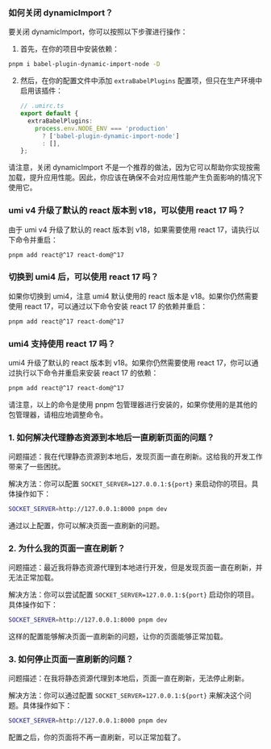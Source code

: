 ### 如何关闭 dynamicImport？

要关闭 dynamicImport，你可以按照以下步骤进行操作：

1. 首先，在你的项目中安装依赖：

```bash
pnpm i babel-plugin-dynamic-import-node -D
```

2. 然后，在你的配置文件中添加 `extraBabelPlugins` 配置项，但只在生产环境中启用该插件：

   ```ts
   // .umirc.ts
   export default {
     extraBabelPlugins:
       process.env.NODE_ENV === 'production'
         ? ['babel-plugin-dynamic-import-node']
         : [],
   };
   ```

请注意，关闭 dynamicImport 不是一个推荐的做法，因为它可以帮助你实现按需加载，提升应用性能。因此，你应该在确保不会对应用性能产生负面影响的情况下使用它。

### umi v4 升级了默认的 react 版本到 v18，可以使用 react 17 吗？

由于 umi v4 升级了默认的 react 版本到 v18，如果需要使用 react 17，请执行以下命令并重启：

```bash
pnpm add react@^17 react-dom@^17
```

### 切换到 umi4 后，可以使用 react 17 吗？

如果你切换到 umi4，注意 umi4 默认使用的 react 版本是 v18。如果你仍然需要使用 react 17，可以通过以下命令安装 react 17 的依赖并重启：

```bash
pnpm add react@^17 react-dom@^17
```

### umi4 支持使用 react 17 吗？

umi4 升级了默认的 react 版本到 v18。如果你仍然需要使用 react 17，你可以通过执行以下命令并重启来安装 react 17 的依赖：

```bash
pnpm add react@^17 react-dom@^17
```

请注意，以上的命令是使用 pnpm 包管理器进行安装的，如果你使用的是其他的包管理器，请相应地调整命令。

### 1. 如何解决代理静态资源到本地后一直刷新页面的问题？

问题描述：我在代理静态资源到本地后，发现页面一直在刷新。这给我的开发工作带来了一些困扰。

解决方法：你可以配置 `SOCKET_SERVER=127.0.0.1:${port}` 来启动你的项目。具体操作如下：

```bash
SOCKET_SERVER=http://127.0.0.1:8000 pnpm dev
```

通过以上配置，你可以解决页面一直刷新的问题。

### 2. 为什么我的页面一直在刷新？

问题描述：最近我将静态资源代理到本地进行开发，但是发现页面一直在刷新，并无法正常加载。

解决方法：你可以尝试配置 `SOCKET_SERVER=127.0.0.1:${port}` 启动你的项目。具体操作如下：

```bash
SOCKET_SERVER=http://127.0.0.1:8000 pnpm dev
```

这样的配置能够解决页面一直刷新的问题，让你的页面能够正常加载。

### 3. 如何停止页面一直刷新的问题？

问题描述：在我将静态资源代理到本地后，页面一直在刷新，无法停止刷新。

解决方法：你可以通过配置 `SOCKET_SERVER=127.0.0.1:${port}` 来解决这个问题。具体操作如下：

```bash
SOCKET_SERVER=http://127.0.0.1:8000 pnpm dev
```

配置之后，你的页面将不再一直刷新，可以正常加载了。
